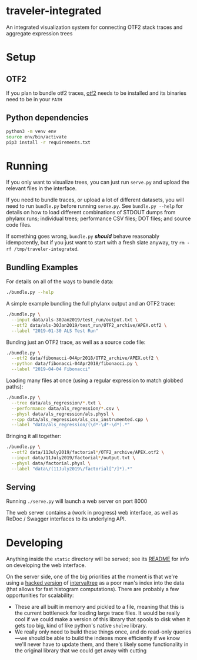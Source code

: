 traveler-integrated
===================

An integrated visualization system for connecting OTF2 stack traces and
aggregate expression trees

# Setup

## OTF2
If you plan to bundle otf2 traces, [otf2](https://www.vi-hps.org/projects/score-p/)
needs to be installed and its binaries need to be in your `PATH`

## Python dependencies
```bash
python3 -m venv env
source env/bin/activate
pip3 install -r requirements.txt
```

# Running
If you only want to visualize trees, you can just run `serve.py` and upload the
relevant files in the interface.

If you need to bundle traces, or upload a lot of different datasets, you will
need to run `bundle.py` before running `serve.py`. See `bundle.py --help` for
details on how to load different combinations of STDOUT dumps from phylanx runs;
individual trees; performance CSV files; DOT files; and source code files.

If something goes wrong, `bundle.py` ***should*** behave reasonably
idempotently, but if you just want to start with a fresh slate anyway, try
`rm -rf /tmp/traveler-integrated`.

## Bundling Examples
For details on all of the ways to bundle data:
```bash
./bundle.py --help
```

A simple example bundling the full phylanx output and an OTF2 trace:
```bash
./bundle.py \
  --input data/als-30Jan2019/test_run/output.txt \
  --otf2 data/als-30Jan2019/test_run/OTF2_archive/APEX.otf2 \
  --label "2019-01-30 ALS Test Run"
```

Bunding just an OTF2 trace, as well as a source code file:
```bash
./bundle.py \
  --otf2 data/fibonacci-04Apr2018/OTF2_archive/APEX.otf2 \
  --python data/fibonacci-04Apr2018/fibonacci.py \
  --label "2019-04-04 Fibonacci"
```

Loading many files at once (using a regular expression to match globbed paths):
```bash
./bundle.py \
  --tree data/als_regression/*.txt \
  --performance data/als_regression/*.csv \
  --physl data/als_regression/als.physl \
  --cpp data/als_regression/als_csv_instrumented.cpp \
  --label "data/als_regression/(\d*-\d*-\d*).*"
```

Bringing it all together:
```bash
./bundle.py \
  --otf2 data/11July2019/factorial*/OTF2_archive/APEX.otf2 \
  --input data/11July2019/factorial*/output.txt \
  --physl data/factorial.physl \
  --label "data\/(11July2019\/factorial[^/]*).*"
```

## Serving
Running `./serve.py` will launch a web server on port 8000

The web server contains a (work in progress) web interface, as well as ReDoc /
Swagger interfaces to its underlying API.

# Developing
Anything inside the `static` directory will be served; see its [README](https://github.com/alex-r-bigelow/traveler-integrated/master/static/README.md) for info on developing the web interface.

On the server side, one of the big priorities at the moment is that we're using
a [hacked version](https://github.com/alex-r-bigelow/intervaltree) of [intervaltree](https://github.com/chaimleib/intervaltree)
as a poor man's index into the data (that allows for fast histogram computations).
There are probably a few opportunities for scalability:
- These are all built in memory and pickled to a file, meaning that this is the
current bottleneck for loading large trace files. It would be really cool if we
could make a version of this library that spools to disk when it gets too big,
kind of like python's native `shelve` library.
- We really only need to build these things once, and do read-only queries—we
should be able to build the indexes more efficiently if we know we'll never have
to update them, and there's likely some functionality in the original library
that we could get away with cutting

